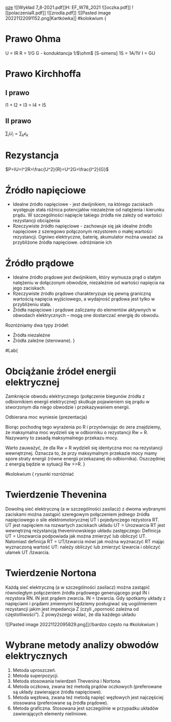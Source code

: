 [oze](https://oze.pwr.edu.pl//kursy/fizykacw/content/start/K-08.html)
![[Wykład 7_8-2021.pdf]]H: EF_W78_2021
![[oczka.pdf]]
![[polaczeniaR.pdf]]
![[zrodla.pdf]]
![[Pasted image 20221122091152.png|Kartkówka]]
#kolokwium {
# Prawo Ohma
U = IR
R = 1/G
G - konduktancja 1/$\ohm$ \[S-simens\]
1S = 1A/1V
I = GU

# Prawo Kirchhoffa
## I prawo
I1 + I2 + I3 = I4 + I5
## II prawo
$\sum_i U_i = \sum_k \epsilon_k$ 

# Rezystancja
$P=IU=I^2R=\frac{U^2}{R}=U^2G=\frac{I^2}{G}$


# Źródło napięciowe
 - Idealne źródło napięciowe - jest dwójnikiem, na którego zaciskach występuje stała różnica potencjałów niezależnie od natężenia i kierunku prądu. W szczególności napięcie takiego źródła nie zależy od wartości rezystancji obciążenia
 - Rzeczywiste źródło napięciowe - zachowuje się jak idealne źródło napięciowe z szeregowo połączonym rezystorem o małej wartości rezystancji. Ogniwo elektryczne, baterię, akumulator można uważać za przybliżone źródła napięciowe.
odróżnianie ich

# Źródło prądowe 
- Idealne źródło prądowe jest dwójnikiem, który wymusza prąd o stałym natężeniu w dołączonym obwodzie, niezależnie od wartości napięcia na jego zaciskach.
- Rzeczywiste źródło prądowe charakteryzuje się pewną graniczną wartością napięcia wyjściowego, a wydajność prądowa jest tylko w przybliżeniu stała. 
- Źródła napięciowe i prądowe zaliczamy do elementów aktywnych w obwodach elektrycznych – mogą one dostarczać energię do obwodu. 


Rozróżniamy dwa typy źródeł: 
-  Źródła niezależne 
-  Źródła zależne (sterowane).
}

#Lab{
# Obciążanie źródeł energii elektrycznej 
Zamknięcie obwodu elektrycznego (połączenie biegunów źródła z odbiornikiem energii elektrycznej) skutkuje pojawieniem się prądu w stworzonym dla niego obwodzie i przekazywaniem energii. 

Odbierana moc wyniesie {prezentacja}

Biorąc pochodną tego wyrażenia po R i przyrównując do zera znajdziemy, że maksymalna moc wydzieli się w odbiorniku o rezystancji Rw = R. Nazywamy to zasadą maksymalnego przekazu mocy. 

Warto zauważyć, że dla Rw = R wydzieli się identyczna moc na rezystancji wewnętrznej. Oznacza to, że przy maksymalnym przekazie mocy mamy spore straty energii (równe energii przekazanej do odbiornika). Oszczędniej z energią będzie w sytuacji Rw >>R.
}

#kolokwium { rysunki rozróżniać
# Twierdzenie Thevenina
Dowolną sieć elektryczną (a w szczególności zasilacz) z dwoma wybranymi zaciskami można zastąpić szeregowym połączeniem jednego źródła napięciowego o sile elektromotorycznej UT i pojedynczego rezystora RT. UT jest napięciem na rozwartych zaciskach układu UT = Urozwarcia RT jest wewnętrzną rezystancją theveninowskiego układu zastępczego: Definicja UT = Urozwarcia podpowiada jak można zmierzyć lub obliczyć UT. Natomiast definicja RT = UT/Izwarcia mówi jak można wyznaczyć RT mając wyznaczoną wartość UT: należy obliczyć lub zmierzyć Izwarcia i obliczyć ułamek UT /Izwarcia.

# Twierdzenie Nortona
Każdą sieć elektryczną (a w szczególności zasilacz) można zastąpić równoległym połączeniem źródła prądowego generującego prąd IN i rezystora RN. IN jest prądem zwarcia. IN = Izwarcia. Gdy spotkamy układy z napięciami i prądami zmiennymi będziemy posługiwać się uogólnieniem rezystancji jakim jest impedancja Z (czyli „oporność zależna od częstotliwości”). Z powyższego widać, że dla każdego układu


![[Pasted image 20221122095829.png]]//bardzo często na #kolokwium 
}

# Wybrane metody analizy obwodów elektrycznych


1. Metoda uproszczeń. 
2. Metoda superpozycji. 
3. Metoda stosowania twierdzeń Thevenina i Nortona. 
4. Metoda oczkowa, zwana też metodą prądów oczkowych (preferowane są układy zawierające źródła napięciowe). 
5. Metoda węzłowa, zwana też metodą napięć węzłowych jest najczęściej stosowana (preferowane są źródła prądowe). 
6. Metoda graficzna. Stosowana jest szczególnie w przypadku układów zawierających elementy nieliniowe.